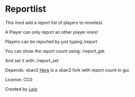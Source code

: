 # Reportlist

This mod add a report list of players to minetest.

A Player can only report an other player ones!

Players can be reported by just typing /report <name>

You can show the report count using: /report_get <name>

And set it with: /report_set <name> <amount>

Depends: xban2
[Here](https://github.com/Lejo1/xban2/tree/report) is a xban2 fork with report count in gui.

License: CC0

Created by [Lejo](https://github.com/Lejo1)
